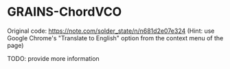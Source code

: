 # GRAINS-ChordVCO

Original code: <https://note.com/solder_state/n/n681d2e07e324>
(Hint: use Google Chrome's "Translate to English" option from the context menu of the page)

TODO: provide more information
